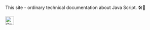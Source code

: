 This site - ordinary technical documentation about Java Script. 🛠📝

<img alt="GitHub commit activity" src="https://img.shields.io/github/commit-activity/y/tamga05/Technical_documentation?style=flat-square" height="27">

